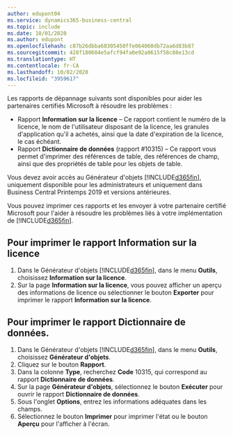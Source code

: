 ```yaml
---
author: edupont04
ms.service: dynamics365-business-central
ms.topic: include
ms.date: 10/01/2020
ms.author: edupont
ms.openlocfilehash: c87b26dbba68305450ffe064060db72aa6d83b87
ms.sourcegitcommit: 428f180604e5afcf94fa0e92a0615f58c88e13cd
ms.translationtype: HT
ms.contentlocale: fr-CA
ms.lasthandoff: 10/02/2020
ms.locfileid: "3959617"
---
```

Les rapports de dépannage suivants sont disponibles pour aider les partenaires certifiés Microsoft à résoudre les problèmes :  

-   Rapport **Information sur la licence** – Ce rapport contient le numéro de la licence, le nom de l'utilisateur disposant de la licence, les granules d'application qu'il a achetés, ainsi que la date d'expiration de la licence, le cas échéant.  
-   Rapport **Dictionnaire de données** (rapport #10315) – Ce rapport vous permet d'imprimer des références de table, des références de champ, ainsi que des propriétés de table pour les objets de table.  

Vous devez avoir accès au Générateur d'objets [!INCLUDE[d365fin](../../../includes/d365fin_md.md)], uniquement disponible pour les administrateurs et uniquement dans Business Central Printemps 2019 et versions antérieures.  

Vous pouvez imprimer ces rapports et les envoyer à votre partenaire certifié Microsoft pour l'aider à résoudre les problèmes liés à votre implémentation de [!INCLUDE[d365fin](../../../includes/d365fin_md.md)].  

## <a name="to-print-the-license-information-report"></a>Pour imprimer le rapport Information sur la licence  
1.  Dans le Générateur d'objets [!INCLUDE[d365fin](../../../includes/d365fin_md.md)], dans le menu **Outils**, choisissez **Information sur la licence**.  
2.  Sur la page **Information sur la licence**, vous pouvez afficher un aperçu des informations de licence ou sélectionner le bouton **Exporter** pour imprimer le rapport **Information sur la licence**.  

## <a name="to-print-the-data-dictionary-report"></a>Pour imprimer le rapport Dictionnaire de données.  
1.  Dans le Générateur d'objets [!INCLUDE[d365fin](../../../includes/d365fin_md.md)], dans le menu **Outils**, choisissez **Générateur d'objets**.  
2.  Cliquez sur le bouton **Rapport**.  
3.  Dans la colonne **Type**, recherchez **Code** 10315, qui correspond au rapport **Dictionnaire de données**.  
4.  Sur la page **Générateur d'objets**, sélectionnez le bouton **Exécuter** pour ouvrir le rapport **Dictionnaire de données**.  
5.  Sous l'onglet **Options**, entrez les informations adéquates dans les champs.  
6.  Sélectionnez le bouton **Imprimer** pour imprimer l'état ou le bouton **Aperçu** pour l'afficher à l'écran.  
